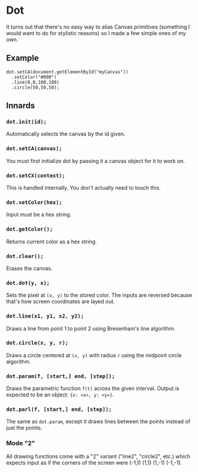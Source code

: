 Dot
===

It turns out that there's no easy way to alias Canvas primitives (something I would want to do for stylistic reasons) so I made a few simple ones of my own.

## Example

    dot.setCA(document.getElementById("myCanvas"))
      .setColor("#000")
      .line(0,0,100,100)
      .circle(50,50,50);

## Innards

### `dot.init(id);`

Automatically selects the canvas by the id given.

### `dot.setCA(canvas);`

You must first initialize dot by passing it a canvas object for it to work on.

### `dot.setCX(context);`

This is handled internally. You don't actually need to touch this.

### `dot.setColor(hex);`

Input must be a hex string.

### `dot.getColor();`

Returns current color as a hex string.

### `dot.clear();`

Erases the canvas.

### `dot.dot(y, x);`

Sets the pixel at `(x, y)` to the stored color. The inputs are reversed because that's how screen coordinates are layed out.

### `dot.line(x1, y1, x2, y2);`

Draws a line from point 1 to point 2 using Bresenham's line algorithm.

### `dot.circle(x, y, r);`

Draws a circle centered at `(x, y)` with radius `r` using the midpoint circle algorithm.

### `dot.param(f, [start,] end, [step]);`

Draws the parametric function `f(t)` across the given interval. Output is expected to be an object: `{x: <x>, y: <y>}`.

### `dot.parl(f, [start,] end, [step]);`

The same as `dot.param`, except it draws lines between the points instead of just the points.

### Mode "2"

All drawing functions come with a "2" variant ("line2", "circle2", etc.) which expects input as if the corners of the screen were (-1,1) (1,1) (1,-1) (-1,-1).
